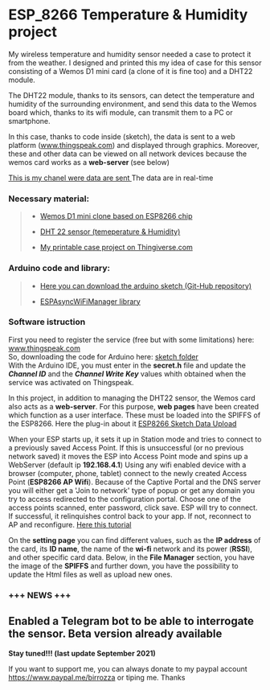 # ESP_8266 Temperature & Humidity project
My wireless temperature and humidity sensor needed a case to protect it from the weather. I designed and printed this my idea of  case for this sensor consisting of a Wemos D1 mini card (a clone of it is fine too) and a DHT22 module.

<p>The DHT22 module, thanks to its sensors, can detect the temperature and humidity of the surrounding environment, and send this data to the Wemos board which, thanks to its wifi module, can transmit them to a PC or smartphone.</p>

In this case, thanks to code inside (sketch), the data is sent to a web platform (www.thingspeak.com) and displayed through graphics. Moreover, these and other data can be viewed on all network devices because the wemos card works as a <strong>web-server </strong>(see below)


[This is my chanel were data are sent ](https://thingspeak.com/channels/867219)  The data are in real-time

<h3>Necessary material:</h3>

<blockquote>
<ul>
<li><p> <a href="https://www.banggood.com/Geekcreit-D1-mini-V2_2_0-WIFI-Internet-Development-Board-Based-ESP8266-4MB-FLASH-ESP-12S-Chip-p-1143874.html?p=MX1504307245201310VT&custlinkid=673886">Wemos D1 mini clone based on ESP8266 chip </a></p></li>
<li><p> <a href="https://www.banggood.com/AM2302-DHT22-Temperature-And-Humidity-Sensor-Module-For-Arduino-SCM-p-937403.html?rmmds=search&cur_warehouse=CN">DHT 22 sensor (temeperature & Humidity)</a></p></li>
<li><p> <a href="https://www.thingiverse.com/thing:3965015">My printable case project on Thingiverse.com</a></p></li>
</ul>
</blockquote>

<h3>Arduino code and library:</h3>
<blockquote> 
<ul>
<li>
<p> <a href="https://github.com/birrozza/esp_8266_T-H">Here you can download the arduino sketch (Git-Hub repository)</a></p>
</li>
<li>
<p> <a href="https://github.com/alanswx/ESPAsyncWiFiManager">ESPAsyncWiFiManager library</a></p>
</li>
</ul>
</blockquote>
<h3>Software istruction</h3>

<p>First you need to register the service (free but with some limitations) here:  <a href="https://thingspeak.com">www.thingspeak.com</a>
<br> 
 So,  downloading the code for Arduino here: <a href="https://mega.nz/folder/5xNTyIzC#M9TTcUxb8Wu45iBey7yj3w"> sketch folder</a> 
<br>
With the Arduino IDE, you must enter in the <strong>secret.h</strong> file and update the <em><strong>Channel ID</em></strong> and the <em><strong>Channel Write Key</strong></em> values whith obtained when the service was activated on Thingspeak.</p>

In this project, in addition to managing the DHT22 sensor, the Wemos card also acts as a <strong>web-server</strong>. For this purpose, <strong>web pages</strong> have been created which function as a user interface. These must be loaded into the SPIFFS of the ESP8266. Here the plug-in about it [ESP8266 Sketch Data Upload](https://github.com/esp8266/arduino-esp8266fs-plugin)

When your ESP starts up, it sets it up in Station mode and tries to connect to a previously saved Access Point.
If this is unsuccessful (or no previous network saved) it moves the ESP into Access Point mode and spins up a  WebServer (default ip <strong>192.168.4.1</strong>)
Using any wifi enabled device with a browser (computer, phone, tablet) connect to the newly created Access Point (<strong>ESP8266 AP Wifi</strong>).
Because of the Captive Portal and the DNS server you will either get a 'Join to network' type of popup or get any domain you try to access redirected to the configuration portal.
Choose one of the access points scanned, enter password, click save.
ESP will try to connect. If successful, it relinquishes control back to your app. If not, reconnect to AP and reconfigure.
[Here this tutorial](https://github.com/alanswx/ESPAsyncWiFiManager)

On the <strong>setting page</strong> you can find different values, such as the <strong>IP address</strong> of the card, its <strong>ID name</strong>, the name of the <strong>wi-fi</strong> network and its power (<strong>RSSI</strong>), and other specific card data.
Below, in the <strong>File Manager</strong> section, you have the image of the <strong>SPIFFS</strong> and further down, you have the possibility to update the Html files as well as upload new ones.

<h3><strong>+++ NEWS +++</strong></h3>

<h2><strong>Enabled a Telegram bot to be able to interrogate the sensor. Beta version already available</strong></h2>

<strong>Stay tuned!!! (last update September 2021)</strong>

If you want to support me, you can always donate to my paypal account https://www.paypal.me/birrozza  or tiping me. Thanks